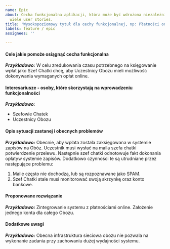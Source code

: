 ```yaml
---
name: Epic
about: Cecha funkcjonalna aplikacji, która może być wdrożona niezależnie. Zawiera
  wiele user stories.
title: 'Wysokopoziomowy tytuł dla cechy funkcjonalnej, np: Płatności on-line'
labels: feature / epic
assignees: ''

---
```


#### Cele jakie pomoże osiągnąć cecha funkcjonalna
***Przykładowo:***
W celu zredukowania czasu potrzebnego na księgowanie wpłat
jako Szef Chatki
chcę, aby Uczestnicy Obozu mieli możliwość dokonywania wymaganych opłat online. 


#### Interesariusze - osoby, które skorzystają na wprowadzeniu funkcjonalności
***Przykładowo:***
- Szefowie Chatek
- Uczestnicy Obozu

#### Opis sytuacji zastanej i obecnych problemów
***Przykładowo:***
Obecnie, aby wpłata została zaksięgowana w systemie zapisów na Obóz. Uczestnik musi wysłać na maila szefa chatki potwierdzenie przelewu. Następnie szef chatki odnotowuje fakt dokonania opłatyw systemie zapisów.
Dodatkowo czynności te są utrudniane przez następujące problemu:
1. Maile często nie dochodzą, lub są rozpoznawane jako SPAM.
2. Szef Chatki stale musi monitorować swoją skrzynkę oraz konto bankowe.
 
#### Proponowane rozwiązanie
***Przykładowo:***
Zintegrowanie systemu z płatnościami online. Założenie jednego konta dla całego Obozu.

#### Dodatkowe uwagi
***Przykładowo:***
Obecna infrastruktura sieciowa obozu nie pozwala na wykonanie zadania przy zachowaniu dużej wydajności systemu.
